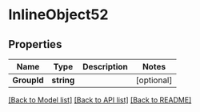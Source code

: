 # InlineObject52

## Properties

Name | Type | Description | Notes
------------ | ------------- | ------------- | -------------
**GroupId** | **string** |  | [optional] 

[[Back to Model list]](../README.md#documentation-for-models) [[Back to API list]](../README.md#documentation-for-api-endpoints) [[Back to README]](../README.md)


